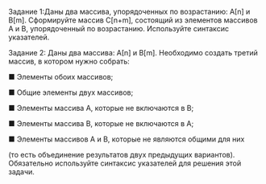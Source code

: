 Задание 1:Даны два массива, упорядоченных по возрастанию: 
А[n] и B[m]. Сформируйте массив C[n+m], 
состоящий из элементов массивов А и В, упорядоченный 
по возрастанию. Используйте синтаксис указателей.

Задание 2: Даны два массива: А[n] и B[m]. Необходимо создать 
третий массив, в котором нужно собрать:


■ Элементы обоих массивов;


■ Общие элементы двух массивов;


■ Элементы массива A, которые не включаются в B;


■ Элементы массива B, которые не включаются в A;


■ Элементы массивов A и B, которые не являются общими для них 


(то есть объединение результатов двух 
предыдущих вариантов).
Обязательно используйте синтаксис указателей для 
решения этой задачи.
